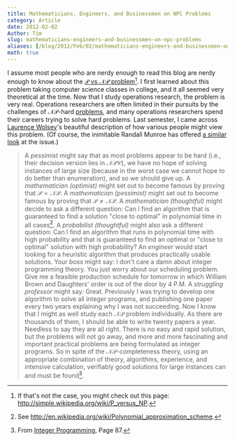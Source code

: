 ```yaml
---
title: Mathematicians, Engineers, and Businessmen on NPC Problems
category: Article
date: 2012-02-02
Author: Tim
slug: mathematicians-engineers-and-businessmen-on-npc-problems
aliases: [/blog/2012/Feb/02/mathematicians-engineers-and-businessmen-on-npc-problems/]
math: true
---
```


I assume most people who are nerdy enough to read this blog are nerdy enough to know about the [$\mathcal{P}$ vs $\mathcal{NP}$ problem](http://www.claymath.org/millennium/P_vs_NP/)[^1engineers]. I first learned about this problem taking computer science classes in college, and it all seemed very theoretical at the time. Now that I study operations research, the problem is very real. Operations researchers are often limited in their pursuits by the challenges of $\mathcal{NP}$-hard [problems](http://en.wikipedia.org/wiki/Integer_program), and many operations researchers spend their careers trying to solve hard problems. Last semester, I came across [Laurence Wolsey](http://www.core.ucl.ac.be/~wolsey/)'s beautiful description of how various people might view this problem. (Of course, the inimitable Randall Munroe has offered [a similar look](http://xkcd.com/664) at the issue.)

> A _pessimist_ might say that as most problems appear to be hard (i.e., their decision version lies in $\mathcal{NPC}$), we have no hope of solving instances of large size (because in the worst case we cannot hope to do better than enumeration), and so we should give up. A _mathematician (optimist)_ might set out to become famous by proving that $\mathcal{P=NP}$. A _mathematician (pessimist)_ might set out to become famous by proving that $\mathcal{P\neq NP}$. A _mathematician (thoughtful)_ might decide to ask a different question: Can I find an algorithm that is guaranteed to find a solution "close to optimal" in polynomial time in all cases[^2engineers]. A _probabilist (thoughtful)_ might also ask a different question: Can I find an algorithm that runs in polynomial time with high probability and that is guaranteed to find an optimal or "close to optimal" solution with high probability? An _engineer_ would start looking for a heuristic algorithm that produces practically usable solutions. Your _boss_ might say: I don't care a damn about integer programming theory. You just worry about our scheduling problem. Give me a feasible production schedule for tomorrow in which William Brown and Daughters' order is out of the door by 4 P.M. A _struggling professor_ might say: Great. Previously I was trying to develop one algorithm to solve all integer programs, and publishing one paper every two years explaining why I was not succeeding. Now I know that I might as well study each $\mathcal{NP}$ problem individually. As there are thousands of them, I should be able to write twenty papers a year. Needless to say they are all right. There is no easy and rapid solution, but the problems will not go away, and more and more fascinating and important practical problems are being formulated as integer programs. So in spite of the $\mathcal{NP}$-completeness theory, using an appropriate combination of theory, algorithms, experience, and intensive calculation, verifiably good solutions for large instances can and must be found[^3engineers].

[^1engineers]: If that's not the case, you might check out this page: http://simple.wikipedia.org/wiki/P_versus_NP.

[^2engineers]: See http://en.wikipedia.org/wiki/Polynomial_approximation_scheme.

[^3engineers]: From [Integer Programming](http://books.google.com/books/about/Integer_programming.html?id=x7RvQgAACAAJ), Page 87.
